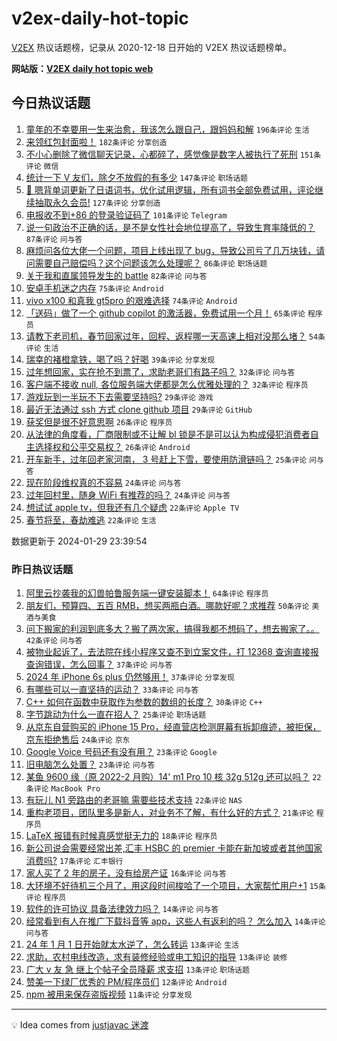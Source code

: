 # v2ex-daily-hot-topic

[V2EX](https://www.v2ex.com/) 热议话题榜，记录从 2020-12-18 日开始的 V2EX 热议话题榜单。

**网站版：[V2EX daily hot topic web](https://boojack.github.io/v2ex-daily-hot-topic-web/)**

## 今日热议话题

<!-- TODAY BEGIN -->

1. [童年的不幸要用一生来治愈，我该怎么跟自己，跟妈妈和解](https://www.v2ex.com/t/1012337) `196条评论` `生活`
1. [来领红包封面啦！](https://www.v2ex.com/t/1012358) `182条评论` `分享创造`
1. [不小心删除了微信聊天记录，心都碎了，感觉像是数字人被执行了死刑](https://www.v2ex.com/t/1012451) `151条评论` `微信`
1. [统计一下 V 友们，除夕不放假的有多少](https://www.v2ex.com/t/1012382) `147条评论` `职场话题`
1. [🎁 嗯背单词更新了日语词书，优化试用逻辑，所有词书全部免费试用，评论继续抽取永久会员!](https://www.v2ex.com/t/1012360) `127条评论` `分享创造`
1. [电报收不到+86 的登录验证码了](https://www.v2ex.com/t/1012303) `101条评论` `Telegram`
1. [说一句政治不正确的话，是不是女性社会地位提高了，导致生育率降低的？](https://www.v2ex.com/t/1012454) `87条评论` `问与答`
1. [麻烦问各位大佬一个问题，项目上线出现了 bug，导致公司亏了几万块钱，请问需要自己赔偿吗？这个问题该怎么处理呢？](https://www.v2ex.com/t/1012484) `86条评论` `职场话题`
1. [关于我和直属领导发生的 battle](https://www.v2ex.com/t/1012464) `82条评论` `问与答`
1. [安卓手机迷之内存](https://www.v2ex.com/t/1012306) `75条评论` `Android`
1. [vivo x100 和真我 gt5pro 的艰难选择](https://www.v2ex.com/t/1012313) `74条评论` `Android`
1. [「送码」做了一个 github copilot 的激活器，免费试用一个月！](https://www.v2ex.com/t/1012329) `65条评论` `程序员`
1. [请教下老司机，春节回家过年，回程、返程哪一天高速上相对没那么堵？](https://www.v2ex.com/t/1012290) `54条评论` `生活`
1. [瑞幸的褚橙拿铁，喝了吗？好喝](https://www.v2ex.com/t/1012418) `39条评论` `分享发现`
1. [过年想回家，实在抢不到票了，求助老哥们有路子吗？](https://www.v2ex.com/t/1012491) `32条评论` `问与答`
1. [客户端不接收 null, 各位服务端大佬都是怎么优雅处理的？](https://www.v2ex.com/t/1012490) `32条评论` `程序员`
1. [游戏玩到一半玩不下去需要坚持吗?](https://www.v2ex.com/t/1012365) `29条评论` `游戏`
1. [最近无法通过 ssh 方式 clone github 项目](https://www.v2ex.com/t/1012310) `29条评论` `GitHub`
1. [获奖但是很不好意思啊](https://www.v2ex.com/t/1012467) `26条评论` `程序员`
1. [从法律的角度看，厂商限制或不让解 bl 锁是不是可以认为构成侵犯消费者自主选择权和公平交易权？](https://www.v2ex.com/t/1012406) `26条评论` `Android`
1. [开车新手，过年回老家河南， 3 号赶上下雪，要使用防滑链吗？](https://www.v2ex.com/t/1012381) `25条评论` `问与答`
1. [现在阶段维权真的不容易](https://www.v2ex.com/t/1012511) `24条评论` `问与答`
1. [过年回村里，随身 WiFi 有推荐的吗？](https://www.v2ex.com/t/1012405) `24条评论` `问与答`
1. [想试试 apple tv，但我还有几个疑虑](https://www.v2ex.com/t/1012554) `22条评论` `Apple TV`
1. [春节将至，春劫难逃](https://www.v2ex.com/t/1012503) `22条评论` `生活`

数据更新于 2024-01-29 23:39:54

<!-- TODAY END -->

### 昨日热议话题

<!-- YESTERDAY BEGIN -->

1. [阿里云抄袭我的幻兽帕鲁服务端一键安装脚本！](https://www.v2ex.com/t/1012132) `64条评论` `程序员`
1. [朋友们，预算四、五百 RMB，想买两瓶白酒。哪款好呢？求推荐](https://www.v2ex.com/t/1012139) `50条评论` `美酒与美食`
1. [问下搬家的利润到底多大？搬了两次家，搞得我都不想码了，想去搬家了。。](https://www.v2ex.com/t/1012223) `42条评论` `问与答`
1. [被物业起诉了，去法院在线小程序又查不到立案文件，打 12368 查询直接报查询错误，怎么回事？](https://www.v2ex.com/t/1012155) `37条评论` `问与答`
1. [2024 年 iPhone 6s plus 仍然够用！](https://www.v2ex.com/t/1012174) `37条评论` `分享发现`
1. [有哪些可以一直坚持的运动？](https://www.v2ex.com/t/1012212) `33条评论` `问与答`
1. [C++ 如何在函数中获取作为参数的数组的长度？](https://www.v2ex.com/t/1012152) `30条评论` `C++`
1. [字节跳动为什么一直在招人？](https://www.v2ex.com/t/1012201) `25条评论` `职场话题`
1. [从京东自营购买的 iPhone 15 Pro，经直营店检测屏幕有拆卸痕迹，被拒保，京东拒绝售后](https://www.v2ex.com/t/1012195) `24条评论` `京东`
1. [Google Voice 号码还有没有用？](https://www.v2ex.com/t/1012268) `23条评论` `Google`
1. [旧电脑怎么处置？](https://www.v2ex.com/t/1012145) `23条评论` `问与答`
1. [某鱼 9600 缘（原 2022-2 月购）14' m1 Pro 10 核 32g 512g 还可以吗？](https://www.v2ex.com/t/1012133) `22条评论` `MacBook Pro`
1. [有玩儿 N1 旁路由的老哥嘛 需要些技术支持](https://www.v2ex.com/t/1012165) `22条评论` `NAS`
1. [重构老项目，团队里多是新人，对业务不了解，有什么好的方式？](https://www.v2ex.com/t/1012158) `21条评论` `程序员`
1. [LaTeX 报错有时候真感觉挺无力的](https://www.v2ex.com/t/1012225) `18条评论` `程序员`
1. [新公司说会需要经常出差,汇丰 HSBC 的 premier 卡能在新加坡或者其他国家消费吗?](https://www.v2ex.com/t/1012146) `17条评论` `汇丰银行`
1. [家人买了 2 年的房子，没有给房产证](https://www.v2ex.com/t/1012198) `16条评论` `问与答`
1. [大环境不好待机三个月了，用这段时间梭哈了一个项目，大家帮忙用户+1](https://www.v2ex.com/t/1012189) `15条评论` `程序员`
1. [软件的许可协议 具备法律效力吗？](https://www.v2ex.com/t/1012143) `14条评论` `问与答`
1. [经常看到有人在推广下载抖音等 app，这些人有返利的吗？ 怎么加入](https://www.v2ex.com/t/1012141) `14条评论` `问与答`
1. [24 年 1 月 1 日开始就太水逆了，怎么转运](https://www.v2ex.com/t/1012207) `13条评论` `生活`
1. [求助，农村电线改造，求有装修经验或电工知识的指导](https://www.v2ex.com/t/1012178) `13条评论` `装修`
1. [广大 v 友 急 继上个帖子全员降薪 求支招](https://www.v2ex.com/t/1012147) `13条评论` `职场话题`
1. [赞美一下绿厂优秀的 PM/程序员们](https://www.v2ex.com/t/1012162) `12条评论` `Android`
1. [npm 被用来保存盗版视频](https://www.v2ex.com/t/1012222) `11条评论` `分享发现`

<!-- YESTERDAY END -->

---

💡 Idea comes from [justjavac 迷渡](https://github.com/justjavac/)
